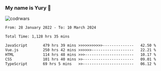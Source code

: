 ### My name is Yury 👋 
![codrwars](https://www.codewars.com/users/litury/badges/micro) 


<!--START_SECTION:waka-->

```txt
From: 28 January 2022 - To: 10 March 2024

Total Time: 1,128 hrs 35 mins

JavaScript       479 hrs 39 mins >>>>>>>>>>>--------------   42.50 %
Vue.js           250 hrs 42 mins >>>>>>-------------------   22.21 %
HTML             114 hrs 48 mins >>>----------------------   10.17 %
CSS              101 hrs 40 mins >>-----------------------   09.01 %
TypeScript       69 hrs 5 mins   >>-----------------------   06.12 %
```

<!--END_SECTION:waka-->

